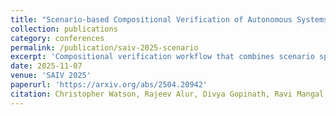 ```yaml
---
title: "Scenario-based Compositional Verification of Autonomous Systems with Neural Perception"
collection: publications
category: conferences
permalink: /publication/saiv-2025-scenario
excerpt: 'Compositional verification workflow that combines scenario specifications with perception-driven components.'
date: 2025-11-07
venue: 'SAIV 2025'
paperurl: 'https://arxiv.org/abs/2504.20942'
citation: Christopher Watson, Rajeev Alur, Divya Gopinath, Ravi Mangal, Corina Păsăreanu. "Scenario-based Compositional Verification of Autonomous Systems with Neural Perception." <i>Symposium on AI Verification (SAIV)</i>, 2025.
---
```

